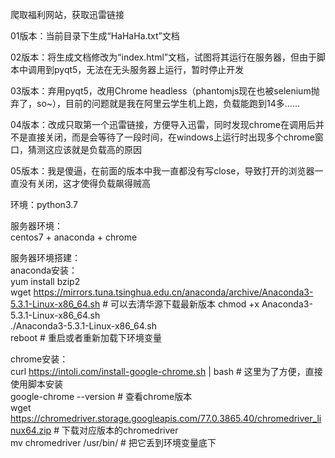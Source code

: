 爬取福利网站，获取迅雷链接   
   
01版本：当前目录下生成“HaHaHa.txt”文档   
   
02版本：将生成文档修改为“index.html”文档，试图将其运行在服务器，但由于脚本中调用到pyqt5，无法在无头服务器上运行，暂时停止开发   
   
03版本：弃用pyqt5，改用Chrome headless（phantomjs现在也被selenium抛弃了，so~），目前的问题就是我在阿里云学生机上跑，负载能跑到14多……   
   
04版本：改成只取第一个迅雷链接，方便导入迅雷，同时发现chrome在调用后并不是直接关闭，而是会等待了一段时间，在windows上运行时出现多个chrome窗口，猜测这应该就是负载高的原因   

05版本：我是傻逼，在前面的版本中我一直都没有写close，导致打开的浏览器一直没有关闭，这才使得负载飙得贼高
   
环境：python3.7
   
   
服务器环境：   
centos7 + anaconda + chrome   
   
服务器环境搭建：   
anaconda安装：   
yum install bzip2   
wget https://mirrors.tuna.tsinghua.edu.cn/anaconda/archive/Anaconda3-5.3.1-Linux-x86_64.sh # 可以去清华源下载最新版本
chmod +x Anaconda3-5.3.1-Linux-x86_64.sh   
./Anaconda3-5.3.1-Linux-x86_64.sh   
reboot # 重启或者重新加载下环境变量   
   
chrome安装：   
curl https://intoli.com/install-google-chrome.sh | bash # 这里为了方便，直接使用脚本安装   
google-chrome --version # 查看chrome版本   
wget https://chromedriver.storage.googleapis.com/77.0.3865.40/chromedriver_linux64.zip # 下载对应版本的chromedriver   
mv chromedriver /usr/bin/ # 把它丢到环境变量底下   
